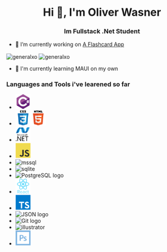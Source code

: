 <h1 align="center">Hi 👋, I'm Oliver Wasner</h1>
<h3 align="center">Im Fullstack .Net Student</h3>

- 🔭 I’m currently working on [A Flashcard App](https://github.com/generalxo/flash-card-app)

<img align="center" src="https://github-readme-stats.vercel.app/api?username=generalxo&show_icons=true&locale=en" alt="generalxo" />
<img align="center" src="https://github-readme-stats.vercel.app/api/top-langs?username=generalxo&show_icons=true&locale=en&layout=compact" alt="generalxo" />

- 🌱 I'm currently learning MAUI on my own

<h3 align="left">Languages and Tools i've learened so far</h3>
<ul>
  <li><img src="https://raw.githubusercontent.com/devicons/devicon/master/icons/csharp/csharp-original.svg" alt="csharp" width="40" height="40"/></li>
  <li><img src="https://raw.githubusercontent.com/devicons/devicon/master/icons/css3/css3-original-wordmark.svg" alt="css3" width="40" height="40"/><img src="https://raw.githubusercontent.com/devicons/devicon/master/icons/html5/html5-original-wordmark.svg" alt="html5" width="40" height="40"/></li>
  <li><img src="https://raw.githubusercontent.com/devicons/devicon/master/icons/dot-net/dot-net-original-wordmark.svg" alt="dotnet" width="40" height="40"/></li>
  <li><img src="https://raw.githubusercontent.com/devicons/devicon/master/icons/javascript/javascript-original.svg" alt="javascript" width="40" height="40"/></li>
  <li><img src="https://www.svgrepo.com/show/303229/microsoft-sql-server-logo.svg" alt="mssql" width="40" height="40"/></li>
  <li><img src="https://www.vectorlogo.zone/logos/sqlite/sqlite-icon.svg" alt="sqlite" width="40" height="40"/></li>
  <li><img src="https://user-images.githubusercontent.com/113366808/224329523-76d14243-d8a1-4aa0-9f57-eb819964854b.svg" width ="50" height="40" alt="PostgreSQL logo"></li>
  <li><img src="https://raw.githubusercontent.com/devicons/devicon/master/icons/react/react-original-wordmark.svg" alt="react" width="40" height="40"/></li>
  <li><img src="https://raw.githubusercontent.com/devicons/devicon/master/icons/typescript/typescript-original.svg" alt="typescript" width="40" height="40"/></li>
  <li><img src="https://user-images.githubusercontent.com/113366808/224329664-76644d75-f2bb-43b0-9bf1-e20b7bfe4f70.svg" width ="50" height="40" alt="JSON logo"></li>
  <li><img src="https://user-images.githubusercontent.com/113366808/224329580-a7653ef2-69af-4e9c-9980-f28ff367d95b.svg" width ="50" height="40" alt="Git logo"></li>
  <li><img src="https://www.vectorlogo.zone/logos/adobe_illustrator/adobe_illustrator-icon.svg" alt="illustrator" width="40" height="40"/></li>
  <li><img src="https://raw.githubusercontent.com/devicons/devicon/master/icons/photoshop/photoshop-line.svg" alt="photoshop" width="40" height="40"/></li>
</ul>



<!--
**generalxo/generalxo** is a ✨ _special_ ✨ repository because its `README.md` (this file) appears on your GitHub profile.

Here are some ideas to get you started:

- 🔭 I’m currently working on ...
- 🌱 I’m currently learning ...
- 👯 I’m looking to collaborate on ...
- 🤔 I’m looking for help with ...
- 💬 Ask me about ...
- 📫 How to reach me: ...
- 😄 Pronouns: ...
- ⚡ Fun fact: ...
-->
